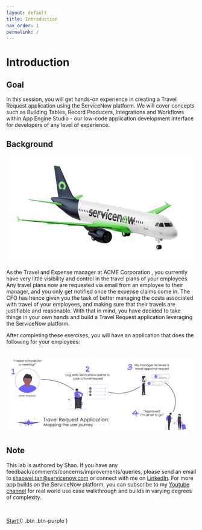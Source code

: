```yaml
---
layout: default
title: Introduction
nav_order: 1
permalink: /
---
```


# Introduction

## Goal

In this session, you will get hands-on experience in creating a Travel Request application using the ServiceNow platform. We will cover concepts such as Building Tables, Record Producers, Integrations and Workflows within App Engine Studio - our low-code application development interface for developers of any level of experience.

## Background

![relative](docs/images/nowairline.png)

As the Travel and Expense manager at ACME Corporation , you currently have very little visibility and control in the travel plans of your employees. Any travel plans now are requested via email from an employee to their manager, and you only get notified once the expense claims come in. The CFO has hence given you the task of better managing the costs associated with travel of your employees, and making sure that their travels are justifiable and reasonable. With that in mind, you have decided to take things in your own hands and build a Travel Request application leveraging the ServiceNow platform.

After completing these exercises, you will have an application that does the following for your employees:
<br>
<br>

![relative](docs/images/Userjourney.png)

## Note

This lab is authored by Shao. If you have any feedback/comments/concerns/improvements/queries, please send an email to shaowei.tan@servicenow.com or connect with me on  [LinkedIn](https://www.linkedin.com/in/tanshaowei/). For more app builds on the ServiceNow platform, you can subscribe to my [Youtube channel](https://www.youtube.com/channel/UCfJQzRGHUoQfpbqCv94755g) for real world use case walkthrough and builds in varying degrees of complexity.

<br>

[Start!][Exercise1]{: .btn .btn-purple }

[OldTravelRequestLabLink]: https://shaoservicenow.github.io/travelrequest
[TravelRequestLabIntro]: https://creatorworkflowsnow.github.io/travelrequest
[Exercise1]: (https://shaoservicenow.github.io/travelrequest/docs/Exercise%201.html)
[Exercise2]: (https://shaoservicenow.github.io/travelrequest/docs/Exercise%202.html)
[Exercise3]: (https://shaoservicenow.github.io/travelrequest/docs/Exercise%203.html)
[Exercise4]: (https://shaoservicenow.github.io/travelrequest/docs/Exercise%204.html)
[Exercise5]: (https://shaoservicenow.github.io/travelrequest/docs/Exercise%205%20(Bonus).html)
[Exercise6]: (https://shaoservicenow.github.io/travelrequest/docs/Exercise%206%20(Bonus).html)
[Exercise7]: (https://shaoservicenow.github.io/travelrequest/docs/Exercise%207%20(Bonus)%20Chatbot.html)
[TravelRequestLabIntro]: https://creatorworkflowsnow.github.io/travelrequest